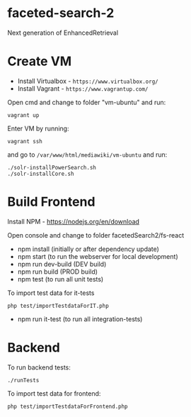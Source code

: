 # faceted-search-2
Next generation of EnhancedRetrieval

# Create VM

* Install Virtualbox - `https://www.virtualbox.org/`
* Install Vagrant - `https://www.vagrantup.com/`

Open cmd and change to folder "vm-ubuntu" and run:

    vagrant up

Enter VM by running:

    vagrant ssh

and go to `/var/www/html/mediawiki/vm-ubuntu` and run:

    ./solr-installPowerSearch.sh
    ./solr-installCore.sh

# Build Frontend

Install NPM - https://nodejs.org/en/download


Open console and change to folder facetedSearch2/fs-react
* npm install       (initially or after dependency update)
* npm start         (to run the webserver for local development)
* npm run dev-build (DEV build)
* npm run build     (PROD build)
* npm test          (to run all unit tests)

To import test data for it-tests

    php test/importTestdataForIT.php

* npm run it-test   (to run all integration-tests)

# Backend 

To run backend tests:

    ./runTests

To import test data for frontend:

    php test/importTestdataForFrontend.php